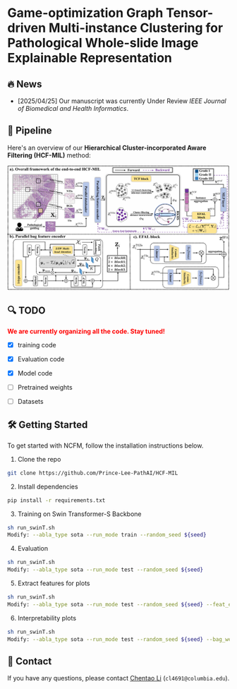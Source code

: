 # Game-optimization Graph Tensor-driven Multi-instance Clustering for Pathological Whole-slide Image Explainable Representation
## :fire: News

- [2025/04/25] Our manuscript was currently Under Review  _IEEE Journal of Biomedical and Health Informatics_.



## :rocket: Pipeline

Here's an overview of our **Hierarchical Cluster-incorporated Aware Filtering (HCF-MIL)** method:

![Figure 1](./images/main.jpg)



## :mag: TODO
<font color="red">**We are currently organizing all the code. Stay tuned!**</font>
- [x] training code
- [x] Evaluation code
- [x] Model code
- [ ] Pretrained weights
- [ ] Datasets





## 🛠️ Getting Started

To get started with NCFM, follow the installation instructions below.

1.  Clone the repo

```sh
git clone https://github.com/Prince-Lee-PathAI/HCF-MIL
```

2. Install dependencies
   
```sh
pip install -r requirements.txt
```

3. Training on Swin Transformer-S Backbone
```sh
sh run_swinT.sh
Modify: --abla_type sota --run_mode train --random_seed ${seed}
```

4. Evaluation
```sh
sh run_swinT.sh
Modify: --abla_type sota --run_mode test --random_seed ${seed}
```

5. Extract features for plots
```sh
sh run_swinT.sh
Modify: --abla_type sota --run_mode test --random_seed ${seed} --feat_extract
```

6. Interpretability plots
```sh
sh run_swinT.sh
Modify: --abla_type sota --run_mode test --random_seed ${seed} --bag_weight
```

## :postbox: Contact
If you have any questions, please contact [Chentao Li](https://prince-lee-pathai.github.io/) (`cl4691@columbia.edu`).

